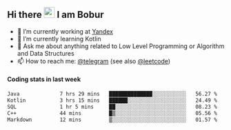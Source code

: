 ## Hi there <img src="https://media.giphy.com/media/hvRJCLFzcasrR4ia7z/giphy.gif" width="25px" height="25px"> I am Bobur

- 💼 I’m currently working at [Yandex](https://yandex.ru/)
- 🌱 I’m currently learning Kotlin
- 💬 Ask me about anything related to Low Level Programming or Algorithm and Data Structures
- 📫 How to reach me: [@telegram](https://t.me/octoant) (see also [@leetcode](https://leetcode.com/octoant/))    

#### Coding stats in last week

<!--START_SECTION:waka-->

```txt
Java             7 hrs 29 mins   ██████████████░░░░░░░░░░░   56.27 %
Kotlin           3 hrs 15 mins   ██████░░░░░░░░░░░░░░░░░░░   24.49 %
SQL              1 hr 5 mins     ██░░░░░░░░░░░░░░░░░░░░░░░   08.23 %
C++              44 mins         █▒░░░░░░░░░░░░░░░░░░░░░░░   05.56 %
Markdown         12 mins         ▒░░░░░░░░░░░░░░░░░░░░░░░░   01.57 %
```

<!--END_SECTION:waka-->
